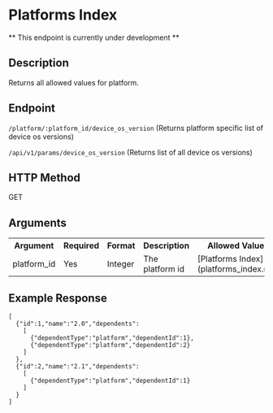 # Platforms Index
** This endpoint is currently under development **

## Description
Returns all allowed values for platform.

## Endpoint
`/platform/:platform_id/device_os_version` (Returns platform specific list of device os versions)

`/api/v1/params/device_os_version` (Returns list of all device os versions)

## HTTP Method
GET

## Arguments
<table>
  <tr>
    <th>Argument</th>
    <th>Required</th>
    <th>Format</th>
    <th>Description</th>
    <th>Allowed Values</th>
  </tr>
  <tr>
    <td>platform_id</td>
    <td>Yes</td>
    <td>Integer</td>
    <td>The platform id</td>
    <td>[Platforms Index](platforms_index.md)</td>
  </tr>
</table>

## Example Response

```
[
  {"id":1,"name":"2.0","dependents":
    [
      {"dependentType":"platform","dependentId":1},
      {"dependentType":"platform","dependentId":2}
    ]
  },
  {"id":2,"name":"2.1","dependents":
    [
      {"dependentType":"platform","dependentId":1}
    ]
  }
]
```
